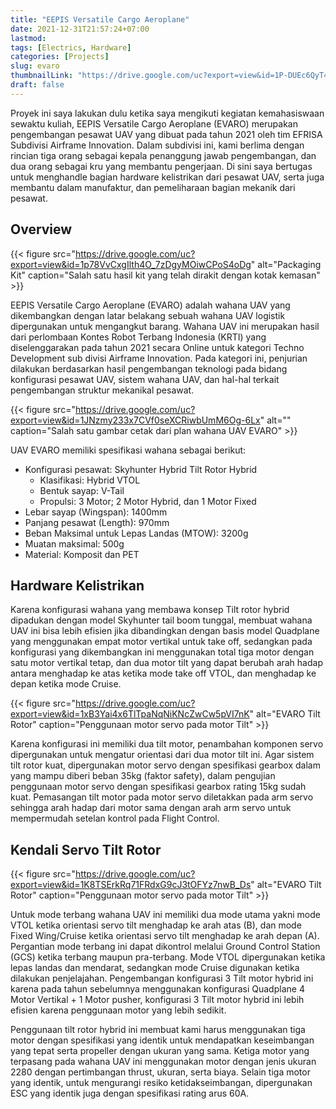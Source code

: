 ```yaml
---
title: "EEPIS Versatile Cargo Aeroplane"
date: 2021-12-31T21:57:24+07:00
lastmod:
tags: [Electrics, Hardware]
categories: [Projects]
slug: evaro
thumbnailLink: "https://drive.google.com/uc?export=view&id=1P-DUEc6QyT4zjn734WHlQbyj8-NFKdlK"
draft: false
---
```


Proyek ini saya lakukan dulu ketika saya mengikuti kegiatan kemahasiswaan sewaktu kuliah, EEPIS Versatile Cargo Aeroplane (EVARO) merupakan pengembangan pesawat UAV yang dibuat pada tahun 2021 oleh tim EFRISA Subdivisi Airframe Innovation. Dalam subdivisi ini, kami berlima dengan rincian tiga orang sebagai kepala penanggung jawab pengembangan, dan dua orang sebagai kru yang membantu pengerjaan. Di sini saya bertugas untuk menghandle bagian hardware kelistrikan dari pesawat UAV, serta juga membantu dalam manufaktur, dan pemeliharaan bagian mekanik dari pesawat.

## Overview

{{< figure
    src="https://drive.google.com/uc?export=view&id=1p78VvCxgIlth4O_7zDgyMOiwCPoS4oDg"
    alt="Packaging Kit"
    caption="Salah satu hasil kit yang telah dirakit dengan kotak kemasan"
    >}}

EEPIS Versatile Cargo Aeroplane (EVARO) adalah wahana UAV yang dikembangkan dengan latar belakang sebuah wahana UAV logistik dipergunakan untuk mengangkut barang. Wahana UAV ini merupakan hasil dari perlombaan Kontes Robot Terbang Indonesia (KRTI) yang diselenggarakan pada tahun 2021 secara Online untuk kategori Techno Development sub divisi Airframe Innovation. Pada kategori ini, penjurian dilakukan berdasarkan hasil pengembangan teknologi pada bidang konfigurasi pesawat UAV, sistem wahana UAV, dan hal-hal terkait pengembangan struktur mekanikal pesawat.

{{< figure
    src="https://drive.google.com/uc?export=view&id=1JNzmy233x7CVf0seXCRiwbUmM6Og-6Lx"
    alt=""
    caption="Salah satu gambar cetak dari plan wahana UAV EVARO"
    >}}

UAV EVARO memiliki spesifikasi wahana sebagai berikut:
+ Konfigurasi pesawat: Skyhunter Hybrid Tilt Rotor Hybrid
  + Klasifikasi: Hybrid VTOL
  + Bentuk sayap: V-Tail
  + Propulsi: 3 Motor; 2 Motor Hybrid, dan 1 Motor Fixed
+ Lebar sayap (Wingspan): 1400mm
+ Panjang pesawat (Length): 970mm
+ Beban Maksimal untuk Lepas Landas (MTOW): 3200g
+ Muatan maksimal: 500g
+ Material: Komposit dan PET

## Hardware Kelistrikan

Karena konfigurasi wahana yang membawa konsep Tilt rotor hybrid dipadukan dengan model Skyhunter tail boom tunggal, membuat wahana UAV ini bisa lebih efisien jika dibandingkan dengan basis model Quadplane yang menggunakan empat motor vertikal untuk take off, sedangkan pada konfigurasi yang dikembangkan ini menggunakan total tiga motor dengan satu motor vertikal tetap, dan dua motor tilt yang dapat berubah arah hadap antara menghadap ke atas ketika mode take off VTOL, dan menghadap ke depan ketika mode Cruise.

{{< figure
    src="https://drive.google.com/uc?export=view&id=1xB3Yai4x6TlTpaNqNiKNcZwCw5pVI7nK"
    alt="EVARO Tilt Rotor"
    caption="Penggunaan motor servo pada motor Tilt"
    >}}

Karena konfigurasi ini memiliki dua tilt motor, penambahan komponen servo dipergunakan untuk mengatur orientasi dari dua motor tilt ini. Agar sistem tilt rotor kuat, dipergunakan motor servo dengan spesifikasi gearbox dalam yang mampu diberi beban 35kg (faktor safety), dalam pengujian penggunaan motor servo dengan spesifikasi gearbox rating 15kg sudah kuat. Pemasangan tilt motor pada motor servo diletakkan pada arm servo sehingga arah hadap dari motor sama dengan arah arm servo untuk mempermudah setelan kontrol pada Flight Control.

## Kendali Servo Tilt Rotor

{{< figure
    src="https://drive.google.com/uc?export=view&id=1K8TSErkRq71FRdxG9cJ3tOFYz7nwB_Ds"
    alt="EVARO Tilt Rotor"
    caption="Penggunaan motor servo pada motor Tilt"
    >}}

Untuk mode terbang wahana UAV ini memiliki dua mode utama yakni mode VTOL ketika orientasi servo tilt menghadap ke arah atas (B), dan mode Fixed Wing/Cruise ketika orientasi servo tilt menghadap ke arah depan (A). Pergantian mode terbang ini dapat dikontrol melalui Ground Control Station (GCS) ketika terbang maupun pra-terbang. Mode VTOL dipergunakan ketika lepas landas dan mendarat, sedangkan mode Cruise digunakan ketika dilakukan penjelajahan. Pengembangan konfigurasi 3 Tilt motor hybrid ini karena pada tahun sebelumnya menggunakan konfigurasi Quadplane 4 Motor Vertikal + 1 Motor pusher, konfigurasi 3 Tilt motor hybrid ini lebih efisien karena penggunaan motor yang lebih sedikit.

Penggunaan tilt rotor hybrid ini membuat kami harus menggunakan tiga motor dengan spesifikasi yang identik untuk mendapatkan keseimbangan yang tepat serta propeller dengan ukuran yang sama. Ketiga motor yang terpasang pada wahana UAV ini menggunakan motor dengan jenis ukuran 2280 dengan pertimbangan thrust, ukuran, serta biaya. Selain tiga motor yang identik, untuk mengurangi resiko ketidakseimbangan, dipergunakan ESC yang identik juga dengan spesifikasi rating arus 60A.